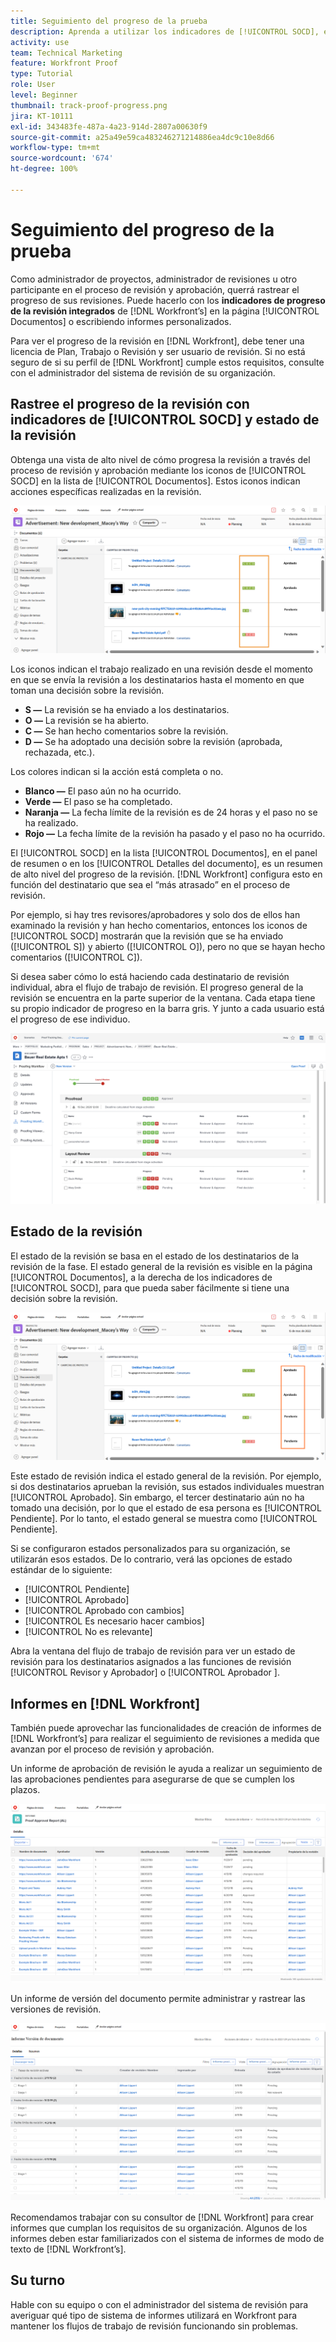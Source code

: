 ```yaml
---
title: Seguimiento del progreso de la prueba
description: Aprenda a utilizar los indicadores de [!UICONTROL SOCD], el progreso de la revisión e informes para realizar el seguimiento del progreso de una revisión en  [!DNL  Workfront].
activity: use
team: Technical Marketing
feature: Workfront Proof
type: Tutorial
role: User
level: Beginner
thumbnail: track-proof-progress.png
jira: KT-10111
exl-id: 343483fe-487a-4a23-914d-2807a00630f9
source-git-commit: a25a49e59ca483246271214886ea4dc9c10e8d66
workflow-type: tm+mt
source-wordcount: '674'
ht-degree: 100%

---
```


# Seguimiento del progreso de la prueba

Como administrador de proyectos, administrador de revisiones u otro participante en el proceso de revisión y aprobación, querrá rastrear el progreso de sus revisiones. Puede hacerlo con los **indicadores de progreso de la revisión integrados** de [!DNL Workfront’s] en la página [!UICONTROL Documentos] o escribiendo informes personalizados.

Para ver el progreso de la revisión en [!DNL Workfront], debe tener una licencia de Plan, Trabajo o Revisión y ser usuario de revisión. Si no está seguro de si su perfil de [!DNL Workfront] cumple estos requisitos, consulte con el administrador del sistema de revisión de su organización.

## Rastree el progreso de la revisión con indicadores de [!UICONTROL SOCD] y estado de la revisión

Obtenga una vista de alto nivel de cómo progresa la revisión a través del proceso de revisión y aprobación mediante los iconos de [!UICONTROL SOCD] en la lista de [!UICONTROL Documentos]. Estos iconos indican acciones específicas realizadas en la revisión.

![Una imagen de la lista [!UICONTROL Documentos] en un proyecto de [!DNL  Workfront] con los iconos de [!UICONTROL SOCD] resaltados.](assets/manage-proofs-socd.png)

Los iconos indican el trabajo realizado en una revisión desde el momento en que se envía la revisión a los destinatarios hasta el momento en que toman una decisión sobre la revisión.

* **S —** La revisión se ha enviado a los destinatarios.
* **O —** La revisión se ha abierto.
* **C —** Se han hecho comentarios sobre la revisión.
* **D —** Se ha adoptado una decisión sobre la revisión (aprobada, rechazada, etc.).

Los colores indican si la acción está completa o no.

* **Blanco —** El paso aún no ha ocurrido.
* **Verde —** El paso se ha completado.
* **Naranja —** La fecha límite de la revisión es de 24 horas y el paso no se ha realizado.
* **Rojo —** La fecha límite de la revisión ha pasado y el paso no ha ocurrido.

El [!UICONTROL SOCD] en la lista [!UICONTROL Documentos], en el panel de resumen o en los [!UICONTROL Detalles del documento], es un resumen de alto nivel del progreso de la revisión. [!DNL Workfront] configura esto en función del destinatario que sea el “más atrasado” en el proceso de revisión.

Por ejemplo, si hay tres revisores/aprobadores y solo dos de ellos han examinado la revisión y han hecho comentarios, entonces los iconos de [!UICONTROL SOCD] mostrarán que la revisión que se ha enviado ([!UICONTROL S]) y abierto ([!UICONTROL O]), pero no que se hayan hecho comentarios ([!UICONTROL C]).

Si desea saber cómo lo está haciendo cada destinatario de revisión individual, abra el flujo de trabajo de revisión. El progreso general de la revisión se encuentra en la parte superior de la ventana. Cada etapa tiene su propio indicador de progreso en la barra gris.  Y junto a cada usuario está el progreso de ese individuo.

![Una imagen de la sección del [!UICONTROL Flujo de trabajo de revisión] de un documento.](assets/manage-proofs-socd-in-proofing-workflow-window.png)

## Estado de la revisión

El estado de la revisión se basa en el estado de los destinatarios de la revisión de la fase. El estado general de la revisión es visible en la página [!UICONTROL Documentos], a la derecha de los indicadores de [!UICONTROL SOCD], para que pueda saber fácilmente si tiene una decisión sobre la revisión.

![Una imagen de la lista [!UICONTROL Documentos] en un proyecto de [!DNL  Workfront] con el estado de revisión general resaltado.](assets/manage-proofs-overall-status.png)

Este estado de revisión indica el estado general de la revisión. Por ejemplo, si dos destinatarios aprueban la revisión, sus estados individuales muestran [!UICONTROL Aprobado]. Sin embargo, el tercer destinatario aún no ha tomado una decisión, por lo que el estado de esa persona es [!UICONTROL Pendiente]. Por lo tanto, el estado general se muestra como [!UICONTROL Pendiente].

Si se configuraron estados personalizados para su organización, se utilizarán esos estados. De lo contrario, verá las opciones de estado estándar de lo siguiente:

* [!UICONTROL Pendiente]
* [!UICONTROL Aprobado]
* [!UICONTROL Aprobado con cambios]
* [!UICONTROL Es necesario hacer cambios]
* [!UICONTROL No es relevante]

Abra la ventana del flujo de trabajo de revisión para ver un estado de revisión para los destinatarios asignados a las funciones de revisión [!UICONTROL Revisor y Aprobador] o [!UICONTROL Aprobador ].

## Informes en [!DNL Workfront]

También puede aprovechar las funcionalidades de creación de informes de [!DNL Workfront’s] para realizar el seguimiento de revisiones a medida que avanzan por el proceso de revisión y aprobación.

Un informe de aprobación de revisión le ayuda a realizar un seguimiento de las aprobaciones pendientes para asegurarse de que se cumplen los plazos.

![Una imagen de un informe de aprobación de revisión en [!DNL  Workfront].](assets/proof-approval-report.png)

Un informe de versión del documento permite administrar y rastrear las versiones de revisión.

![Imagen de un informe de versión de documento en [!DNL  Workfront].](assets/document-version-report.png)

Recomendamos trabajar con su consultor de [!DNL Workfront] para crear informes que cumplan los requisitos de su organización. Algunos de los informes deben estar familiarizados con el sistema de informes de modo de texto de [!DNL Workfront’s].

## Su turno

Hable con su equipo o con el administrador del sistema de revisión para averiguar qué tipo de sistema de informes utilizará en Workfront para mantener los flujos de trabajo de revisión funcionando sin problemas.

<!--
### Learn more
* Learn to create reports in [!DNL Workfront] with the Basic Report Creation course.
* View progress and status of a proof
* View activity on a proof within [!DNL Workfront]
-->
